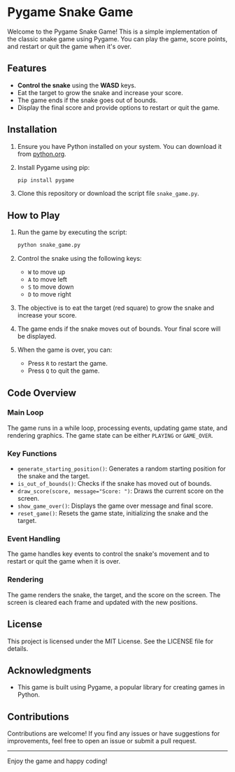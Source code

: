 
# Pygame Snake Game

Welcome to the Pygame Snake Game! This is a simple implementation of the classic snake game using Pygame. You can play the game, score points, and restart or quit the game when it's over.

## Features

- **Control the snake** using the **WASD** keys.
- Eat the target to grow the snake and increase your score.
- The game ends if the snake goes out of bounds.
- Display the final score and provide options to restart or quit the game.

## Installation

1. Ensure you have Python installed on your system. You can download it from [python.org](https://www.python.org/downloads/).

2. Install Pygame using pip:
   ```sh
   pip install pygame
   ```

3. Clone this repository or download the script file `snake_game.py`.

## How to Play

1. Run the game by executing the script:
   ```sh
   python snake_game.py
   ```

2. Control the snake using the following keys:
   - `W` to move up
   - `A` to move left
   - `S` to move down
   - `D` to move right

3. The objective is to eat the target (red square) to grow the snake and increase your score.

4. The game ends if the snake moves out of bounds. Your final score will be displayed.

5. When the game is over, you can:
   - Press `R` to restart the game.
   - Press `Q` to quit the game.

## Code Overview

### Main Loop

The game runs in a while loop, processing events, updating game state, and rendering graphics. The game state can be either `PLAYING` or `GAME_OVER`.

### Key Functions

- `generate_starting_position()`: Generates a random starting position for the snake and the target.
- `is_out_of_bounds()`: Checks if the snake has moved out of bounds.
- `draw_score(score, message="Score: ")`: Draws the current score on the screen.
- `show_game_over()`: Displays the game over message and final score.
- `reset_game()`: Resets the game state, initializing the snake and the target.

### Event Handling

The game handles key events to control the snake's movement and to restart or quit the game when it is over.

### Rendering

The game renders the snake, the target, and the score on the screen. The screen is cleared each frame and updated with the new positions.

## License

This project is licensed under the MIT License. See the LICENSE file for details.

## Acknowledgments

- This game is built using Pygame, a popular library for creating games in Python.

## Contributions

Contributions are welcome! If you find any issues or have suggestions for improvements, feel free to open an issue or submit a pull request.

---

Enjoy the game and happy coding!
